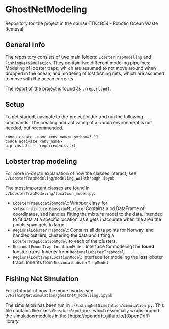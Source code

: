 # GhostNetModeling
Repository for the project in the course TTK4854 - Robotic Ocean Waste Removal


## General info

The repository consists of two main folders: `LobsterTrapModeling` and `FishingNetSimulation`. They contain two different modeling pipelines: Modeling of lobster traps, which are assumed to not move around when dropped in the ocean, and modeling of lost fishing nets, which are assumed to move with the ocean currents. 

The report of the project is found as `./report.pdf`.


## Setup

To get started, navigate to the project folder and run the following commands. The creating and activating of a conda environment is not needed, but recommended. 

```
conda create –name <env_name> python=3.11 
conda activate <env_name>
pip install -r requirements.txt
```

## Lobster trap modeling

For more in-depth explanation of how the classes interact, see `./LobsterTrapModeling/modeling_walkthrough.ipynb`

The most important classes are found in `./LobsterTrapModeling/location_model.py`:
- `LobsterTrapLocationModel`: Wrapper class for `sklearn.mixture.GaussianMixture`. Contains a pd.DataFrame of coordinates, and handles fitting the mixture model to the data. Intended to fit data at a specific location, as it gets inaccurate when the area the points span gets to large.
- `RegionalLobsterTrapModel`: Contains all data points for Norway, and handles outliers, clustering the data and fitting a `LobsterTrapLocationModel` to each of the clusters. 
- `RegionalFoundTrapsLocationModel`: Interface for modeling the **found** lobster traps. Inherits from `RegionalLobsterTrapModel`
- `RegionalLostTrapsLocationModel`: Interface for modeling the **lost** lobster traps. Inherits from `RegionalLobsterTrapModel`

## Fishing Net Simulation

For a tutorial of how the model works, see `./FishingNetSimulation/ghostnet_modelling.ipynb`

The simulation has been run in `./FishingNetSimulation/simulation.py`. This file contains the class `GhostNetSimulator`, which essentially wraps around the simulation modules in the [https://opendrift.github.io/](OpenDrift) library. 



